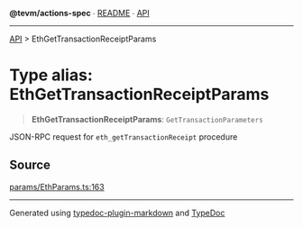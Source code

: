 **@tevm/actions-spec** ∙ [README](../README.md) ∙ [API](../API.md)

***

[API](../API.md) > EthGetTransactionReceiptParams

# Type alias: EthGetTransactionReceiptParams

> **EthGetTransactionReceiptParams**: `GetTransactionParameters`

JSON-RPC request for `eth_getTransactionReceipt` procedure

## Source

[params/EthParams.ts:163](https://github.com/evmts/tevm-monorepo/blob/main/core/actions-spec/src/params/EthParams.ts#L163)

***
Generated using [typedoc-plugin-markdown](https://www.npmjs.com/package/typedoc-plugin-markdown) and [TypeDoc](https://typedoc.org/)
